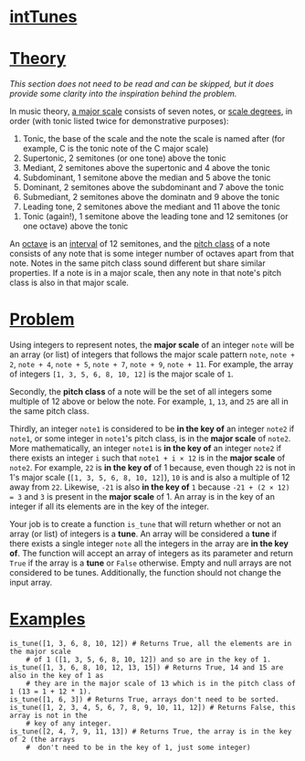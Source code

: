 # [intTunes](https://www.codewars.com/kata/inttunes "https://www.codewars.com/kata/5b8dc84b8ce20454bd00002e")

<h1><u>Theory</u></h1>

<p> <i>This section does not need to be read and can be skipped, but it does provide some clarity into the inspiration behind the problem.</i></p>

<p>In music theory, <a href = "https://en.wikipedia.org/wiki/Major_scale">a major scale</a> consists of seven notes, or <a href = "https://en.wikipedia.org/wiki/Degree_(music)">scale degrees</a>, in order (with tonic listed twice for demonstrative purposes):</p>

<ol>
  <li>Tonic, the base of the scale and the note the scale is named after (for example, C is the tonic note of the C major scale)</li>
  <li>Supertonic, 2 semitones (or one tone) above the tonic</li>
  <li>Mediant, 2 semitones above the supertonic and 4 above the tonic</li>
  <li>Subdominant, 1 semitone above the median and 5 above the tonic</li>
  <li>Dominant, 2 semitones above the subdominant and 7 above the tonic</li>
  <li>Submediant, 2 semitones above the dominatn and 9 above the tonic</li>
  <li>Leading tone, 2 semitones above the mediant and 11 above the tonic</li>
  <li value = 1>Tonic (again!), 1 semitone above the leading tone and 12 semitones (or one octave) above the tonic
</ol>

<p>An <a href = "https://en.wikipedia.org/wiki/Octave">octave</a> is an <a href = "https://en.wikipedia.org/wiki/Interval_(music)">interval</a> of 12 semitones, and the <a href = "https://en.wikipedia.org/wiki/Pitch_class">pitch class</a> of a note consists of any note that is some integer
number of octaves apart from that note. Notes in the same pitch class sound different but share similar properties. If a note is in a major scale, then any note in that note's pitch class is also in that major scale.

<h1><u> Problem  </u></h1>

<p>Using integers to represent notes, the <b>major scale</b> of an integer <code>note</code> will be an array (or list) of integers that follows the major scale pattern <code>note</code>, <code>note + 2</code>, <code>note + 4</code>, <code>note + 5</code>, <code>note + 7</code>, <code>note + 9</code>, <code>note + 11</code>. For example, the array of integers <code>[1, 3, 5, 6, 8, 10, 12]</code> is the major scale of  <code>1</code>.</p>

<p>Secondly, the <b>pitch class</b> of a note will be the set of all integers some multiple of 12 above or below the note. For example, <code>1</code>, <code>13</code>, and <code>25</code> are all in the same pitch class.</p>

<p>Thirdly, an integer <code>note1</code> is considered to be <b>in the key of</b> an integer <code>note2</code> if <code>note1</code>, or some integer in <code>note1</code>'s pitch class, is in the <b>major scale</b> of <code>note2</code>.  More mathematically, an integer <code>note1</code> is <b>in the key of</b> an integer <code>note2</code> if there exists an integer <code>i</code> such that <code>note1 + i &times; 12</code> is in the <b>major scale</b> of <code>note2</code>. For example, <code>22</code> is <b>in the key of</b> of 1 because, even though <code>22</code> is not in 1's major scale (<code>[1, 3, 5, 6, 8, 10, 12]</code>), <code>10</code> is and is also a multiple of 12 away from <code>22</code>. Likewise, <code>-21</code> is also <b>in the key of</b> <code>1</code> because <code>-21 + (2 &times; 12) = 3</code> and <code>3</code> is present in the <b>major scale</b> of 1. An array is in the key of an integer if all its elements are in the key of the integer.

<p>Your job is to create a function <code>is_tune</code> that will return whether or not an array (or list) of integers is a <b>tune</b>. An array will be considered a <b>tune</b> if there exists a single integer <code>note</code> all the integers in the array are <b>in the key of</b>. The function will accept an array of integers as its parameter and return <code>True</code> if the array is a <b>tune</b> or <code>False</code> otherwise. Empty and null arrays are not considered to be tunes. Additionally, the function should not change the input array.</p>

<h1><u> Examples </u></h1>

```
is_tune([1, 3, 6, 8, 10, 12]) # Returns True, all the elements are in the major scale  
    # of 1 ([1, 3, 5, 6, 8, 10, 12]) and so are in the key of 1.
is_tune([1, 3, 6, 8, 10, 12, 13, 15]) # Returns True, 14 and 15 are also in the key of 1 as 
    # they are in the major scale of 13 which is in the pitch class of 1 (13 = 1 + 12 * 1).
is_tune([1, 6, 3]) # Returns True, arrays don't need to be sorted.
is_tune([1, 2, 3, 4, 5, 6, 7, 8, 9, 10, 11, 12]) # Returns False, this array is not in the 
    # key of any integer.
is_tune([2, 4, 7, 9, 11, 13]) # Returns True, the array is in the key of 2 (the arrays
    #  don't need to be in the key of 1, just some integer)
```